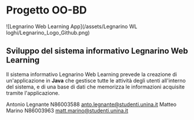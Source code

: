 # Progetto OO-BD
![Legnarino Web Learning App](/assets/Legnarino WL loghi/Legnarino_Logo_Github.png)

## Sviluppo del sistema informativo Legnarino Web Learning
Il sistema informativo Legnarino Web Learning prevede la creazione di un'applicazione in **Java** che gestisce tutte le attività degli utenti all'interno del sistema, e di una base di dati che memorizza le informazioni acquisite tramite l'applicazione.




Antonio Legnante N86003588 anto.legnante@studenti.unina.it
Matteo Marino N86003963 matt.marino@studenti.unina.it
